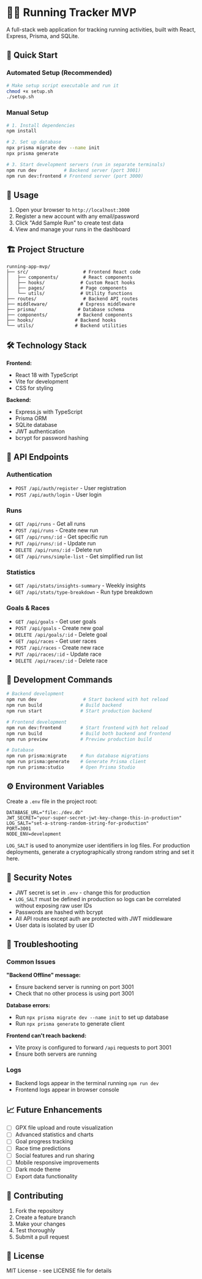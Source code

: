# 🏃‍♂️ Running Tracker MVP

A full-stack web application for tracking running activities, built with React, Express, Prisma, and SQLite.

## 🚀 Quick Start

### Automated Setup (Recommended)

```bash
# Make setup script executable and run it
chmod +x setup.sh
./setup.sh
```

### Manual Setup

```bash
# 1. Install dependencies
npm install

# 2. Set up database
npx prisma migrate dev --name init
npx prisma generate

# 3. Start development servers (run in separate terminals)
npm run dev          # Backend server (port 3001)
npm run dev:frontend # Frontend server (port 3000)
```

## 📱 Usage

1. Open your browser to `http://localhost:3000`
2. Register a new account with any email/password
3. Click "Add Sample Run" to create test data
4. View and manage your runs in the dashboard

## 🏗️ Project Structure

```
running-app-mvp/
├── src/                    # Frontend React code
│   ├── components/         # React components
│   ├── hooks/             # Custom React hooks
│   ├── pages/             # Page components
│   └── utils/             # Utility functions
├── routes/                 # Backend API routes
├── middleware/            # Express middleware
├── prisma/               # Database schema
├── components/           # Backend components
├── hooks/               # Backend hooks
└── utils/               # Backend utilities
```

## 🛠️ Technology Stack

**Frontend:**

- React 18 with TypeScript
- Vite for development
- CSS for styling

**Backend:**

- Express.js with TypeScript
- Prisma ORM
- SQLite database
- JWT authentication
- bcrypt for password hashing

## 📡 API Endpoints

### Authentication

- `POST /api/auth/register` - User registration
- `POST /api/auth/login` - User login

### Runs

- `GET /api/runs` - Get all runs
- `POST /api/runs` - Create new run
- `GET /api/runs/:id` - Get specific run
- `PUT /api/runs/:id` - Update run
- `DELETE /api/runs/:id` - Delete run
- `GET /api/runs/simple-list` - Get simplified run list

### Statistics

- `GET /api/stats/insights-summary` - Weekly insights
- `GET /api/stats/type-breakdown` - Run type breakdown

### Goals & Races

- `GET /api/goals` - Get user goals
- `POST /api/goals` - Create new goal
- `DELETE /api/goals/:id` - Delete goal
- `GET /api/races` - Get user races
- `POST /api/races` - Create new race
- `PUT /api/races/:id` - Update race
- `DELETE /api/races/:id` - Delete race

## 🔧 Development Commands

```bash
# Backend development
npm run dev                 # Start backend with hot reload
npm run build              # Build backend
npm run start              # Start production backend

# Frontend development
npm run dev:frontend       # Start frontend with hot reload
npm run build              # Build both backend and frontend
npm run preview            # Preview production build

# Database
npm run prisma:migrate     # Run database migrations
npm run prisma:generate    # Generate Prisma client
npm run prisma:studio      # Open Prisma Studio
```

## ⚙️ Environment Variables

Create a `.env` file in the project root:

```env
DATABASE_URL="file:./dev.db"
JWT_SECRET="your-super-secret-jwt-key-change-this-in-production"
LOG_SALT="set-a-strong-random-string-for-production"
PORT=3001
NODE_ENV=development
```

`LOG_SALT` is used to anonymize user identifiers in log files. For
production deployments, generate a cryptographically strong random string
and set it here.

## 🔐 Security Notes

- JWT secret is set in `.env` - change this for production
- `LOG_SALT` must be defined in production so logs can be correlated without
  exposing raw user IDs
- Passwords are hashed with bcrypt
- All API routes except auth are protected with JWT middleware
- User data is isolated by user ID

## 🐛 Troubleshooting

### Common Issues

**"Backend Offline" message:**

- Ensure backend server is running on port 3001
- Check that no other process is using port 3001

**Database errors:**

- Run `npx prisma migrate dev --name init` to set up database
- Run `npx prisma generate` to generate client

**Frontend can't reach backend:**

- Vite proxy is configured to forward `/api` requests to port 3001
- Ensure both servers are running

### Logs

- Backend logs appear in the terminal running `npm run dev`
- Frontend logs appear in browser console

## 📈 Future Enhancements

- [ ] GPX file upload and route visualization
- [ ] Advanced statistics and charts
- [ ] Goal progress tracking
- [ ] Race time predictions
- [ ] Social features and run sharing
- [ ] Mobile responsive improvements
- [ ] Dark mode theme
- [ ] Export data functionality

## 🤝 Contributing

1. Fork the repository
2. Create a feature branch
3. Make your changes
4. Test thoroughly
5. Submit a pull request

## 📄 License

MIT License - see LICENSE file for details
